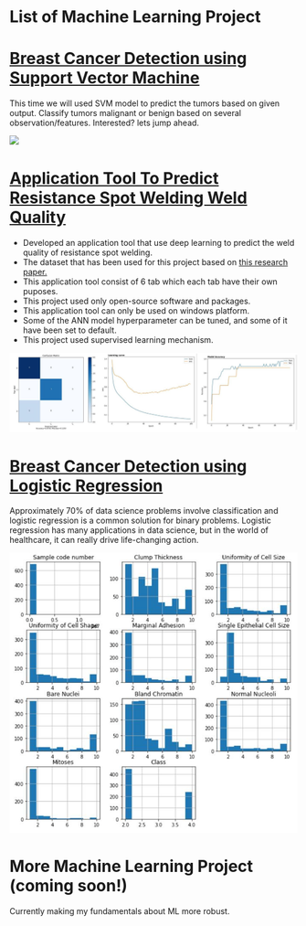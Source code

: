 # List of Machine Learning Project

# [Breast Cancer Detection using Support Vector Machine](https://github.com/aimanraz/br-ccr-svm-svc.git)
This time we will used SVM model to predict the tumors based on given output. Classify tumors malignant or benign based on several observation/features. Interested? lets jump ahead. 

![](https://d3bkbkx82g74b8.cloudfront.net/eyJidWNrZXQiOiJsYWJyb290cy1hc3NldHMiLCJrZXkiOiJfcHVibGljXC9fZmlsZXNcL3N5c3RlbVwvY2tcL3RyZW5kaW5nXC9Db2xvcmVjdGFsX2NhcmNpbm9tYV9seW1waF9ub2RlX21ldGFzdGFzaXNfLS1faGlnaF9tYWdfZWQ3NDAyYjE5YzY4MDg2MDhhMmQ0MDQ0ZWEyYmVkMmYuanBnIiwiZWRpdHMiOnsicmVzaXplIjp7IndpZHRoIjo3MDAsImZpdCI6ImNvdmVyIn19fQ==)

# [Application Tool To Predict Resistance Spot Welding Weld Quality](https://github.com/aimanraz/rsw-deep-learning.git) 
* Developed an application tool that use deep learning to predict the weld quality of resistance spot welding. 
* The dataset that has been used for this project based on [this research paper.](https://www.sciencedirect.com/science/article/pii/S0261306908001301)
* This application tool consist of 6 tab which each tab have their own puposes.
* This project used only open-source software and packages.
* This application tool can only be used on windows platform.
* Some of the ANN model hyperparameter can be tuned, and some of it have been set to default.
* This project used supervised learning mechanism.

![](https://github.com/aimanraz/rsw-deep-learning/blob/main/metrics.JPG?raw=true)

# [Breast Cancer Detection using Logistic Regression](https://github.com/aimanraz/br-ccr-logireg.git)
Approximately 70% of data science problems involve classification and logistic regression is a common solution for binary problems. Logistic regression has many applications in data science, but in the world of healthcare, it can really drive life-changing action.

![](https://github.com/aimanraz/br-ccr-logireg/raw/main/histogram.JPG?raw=true)

# More Machine Learning Project (coming soon!)
Currently making my fundamentals about ML more robust. 
